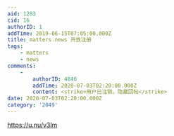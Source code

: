 ```yaml
---
aid: 1283
cid: 16
authorID: 1
addTime: 2019-06-15T07:05:00.000Z
title: matters.news 开放注册
tags:
    - matters
    - news
comments:
    -
        authorID: 4846
        addTime: 2020-07-03T02:20:00.000Z
        content: <strike>用户已注销，隐藏回帖</strike>
date: 2020-07-03T02:20:00.000Z
category: '2049'
---
```


https://u.nu/v3lm
